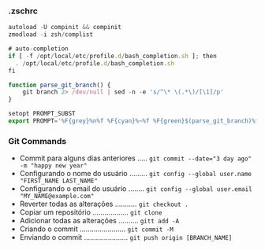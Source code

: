 ### .zschrc
```javascript
autoload -U compinit && compinit
zmodload -i zsh/complist

# auto-completion
if [ -f /opt/local/etc/profile.d/bash_completion.sh ]; then
  . /opt/local/etc/profile.d/bash_completion.sh
fi

function parse_git_branch() {
    git branch 2> /dev/null | sed -n -e 's/^\* \(.*\)/[\1]/p'
}

setopt PROMPT_SUBST
export PROMPT='%F{grey}%n%f %F{cyan}%~%f %F{green}$(parse_git_branch)%f %F{normal}$ %f'
```



### Git Commands
  - Commit para alguns dias anteriores ..... ```git commit --date="3 day ago" -m "happy new year" ```
  - Configurando o nome do usuário ......... ```git config --global user.name "FIRST_NAME LAST_NAME"```
  - Configurando o email do usuário ........ ```git config --global user.email "MY_NAME@example.com"```
  - Reverter todas as alterações ........... ```git checkout .```
  - Copiar um repositório .................. ```git clone```
  - Adicionar todas as alterações .......... ```gitt add -A```
  - Criando o commit ....................... ```git commit -M```
  - Enviando o commit ...................... ```git push origin [BRANCH_NAME]```

